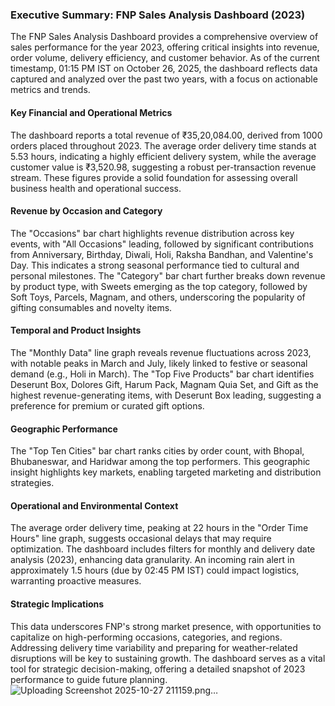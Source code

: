 ### Executive Summary: FNP Sales Analysis Dashboard (2023)

The FNP Sales Analysis Dashboard provides a comprehensive overview of sales performance for the year 2023, offering critical insights into revenue, order volume, delivery efficiency, and customer behavior. As of the current timestamp, 01:15 PM IST on October 26, 2025, the dashboard reflects data captured and analyzed over the past two years, with a focus on actionable metrics and trends.

#### Key Financial and Operational Metrics
The dashboard reports a total revenue of ₹35,20,084.00, derived from 1000 orders placed throughout 2023. The average order delivery time stands at 5.53 hours, indicating a highly efficient delivery system, while the average customer value is ₹3,520.98, suggesting a robust per-transaction revenue stream. These figures provide a solid foundation for assessing overall business health and operational success.

#### Revenue by Occasion and Category
The "Occasions" bar chart highlights revenue distribution across key events, with "All Occasions" leading, followed by significant contributions from Anniversary, Birthday, Diwali, Holi, Raksha Bandhan, and Valentine's Day. This indicates a strong seasonal performance tied to cultural and personal milestones. The "Category" bar chart further breaks down revenue by product type, with Sweets emerging as the top category, followed by Soft Toys, Parcels, Magnam, and others, underscoring the popularity of gifting consumables and novelty items.

#### Temporal and Product Insights
The "Monthly Data" line graph reveals revenue fluctuations across 2023, with notable peaks in March and July, likely linked to festive or seasonal demand (e.g., Holi in March). The "Top Five Products" bar chart identifies Deserunt Box, Dolores Gift, Harum Pack, Magnam Quia Set, and Gift as the highest revenue-generating items, with Deserunt Box leading, suggesting a preference for premium or curated gift options.

#### Geographic Performance
The "Top Ten Cities" bar chart ranks cities by order count, with Bhopal, Bhubaneswar, and Haridwar among the top performers. This geographic insight highlights key markets, enabling targeted marketing and distribution strategies.

#### Operational and Environmental Context
The average order delivery time, peaking at 22 hours in the "Order Time Hours" line graph, suggests occasional delays that may require optimization. The dashboard includes filters for monthly and delivery date analysis (2023), enhancing data granularity. An incoming rain alert in approximately 1.5 hours (due by 02:45 PM IST) could impact logistics, warranting proactive measures.

#### Strategic Implications
This data underscores FNP's strong market presence, with opportunities to capitalize on high-performing occasions, categories, and regions. Addressing delivery time variability and preparing for weather-related disruptions will be key to sustaining growth. The dashboard serves as a vital tool for strategic decision-making, offering a detailed snapshot of 2023 performance to guide future planning.
![Uploading Screenshot 2025-10-27 211159.png…]()

